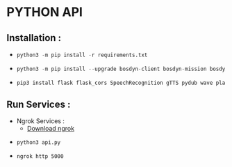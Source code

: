 # PYTHON API
## Installation :
- ```python  
  python3 -m pip install -r requirements.txt 
  ```
- ```python 
  python3 -m pip install --upgrade bosdyn-client bosdyn-mission bosdyn-choreography-client
  ```
- ```python 
  pip3 install flask flask_cors SpeechRecognition gTTS pydub wave playsound pyrebase PyObjC ping3
  ```
## Run Services :
- Ngrok Services :
    - [Download ngrok](https://ngrok.com/download)
- ```python  
  python3 api.py
  ```
- ```
  ngrok http 5000
  ```


